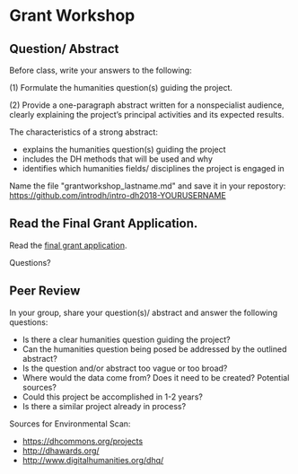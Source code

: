 # Grant Workshop


## Question/ Abstract

Before class, write your answers to the following: 

(1) Formulate the humanities question(s) guiding the project. 

(2) Provide a one-paragraph abstract written for a nonspecialist audience, clearly explaining the project’s principal activities and its expected results.

The characteristics of a strong abstract:

- explains the humanities question(s) guiding the project
- includes the DH methods that will be used and why
- identifies which humanities fields/ disciplines the project is engaged in 


Name the file "grantworkshop_lastname.md" and save it in your repostory: https://github.com/introdh/intro-dh2018-YOURUSERNAME

## Read the Final Grant Application. 

Read the [final grant application](https://github.com/nolauren/2018introdh/blob/master/finalgrant.pdf).

Questions?


## Peer Review


In your group, share your question(s)/ abstract and answer the following questions:

- Is there a clear humanities question guiding the project? 
- Can the humanities question being posed be addressed by the outlined abstract?
- Is the question and/or abstract too vague or too broad?
- Where would the data come from? Does it need to be created? Potential sources?
- Could this project be accomplished in 1-2 years?
- Is there a similar project already in process?

Sources for Environmental Scan:

- https://dhcommons.org/projects
- http://dhawards.org/
- http://www.digitalhumanities.org/dhq/
 
